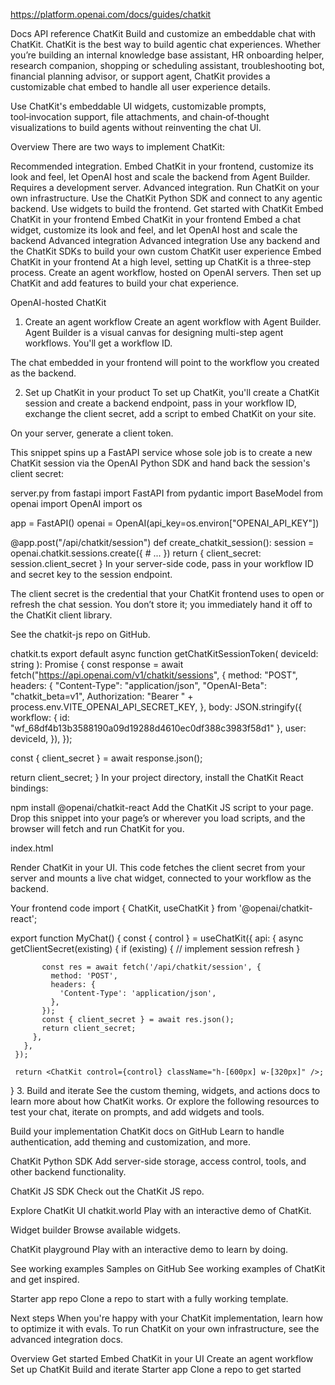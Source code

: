 https://platform.openai.com/docs/guides/chatkit

Docs
API reference
ChatKit
Build and customize an embeddable chat with ChatKit.
ChatKit is the best way to build agentic chat experiences. Whether you’re building an internal knowledge base assistant, HR onboarding helper, research companion, shopping or scheduling assistant, troubleshooting bot, financial planning advisor, or support agent, ChatKit provides a customizable chat embed to handle all user experience details.

Use ChatKit's embeddable UI widgets, customizable prompts, tool‑invocation support, file attachments, and chain‑of‑thought visualizations to build agents without reinventing the chat UI.

Overview
There are two ways to implement ChatKit:

Recommended integration. Embed ChatKit in your frontend, customize its look and feel, let OpenAI host and scale the backend from Agent Builder. Requires a development server.
Advanced integration. Run ChatKit on your own infrastructure. Use the ChatKit Python SDK and connect to any agentic backend. Use widgets to build the frontend.
Get started with ChatKit
Embed ChatKit in your frontend
Embed ChatKit in your frontend
Embed a chat widget, customize its look and feel, and let OpenAI host and scale the backend
Advanced integration
Advanced integration
Use any backend and the ChatKit SDKs to build your own custom ChatKit user experience
Embed ChatKit in your frontend
At a high level, setting up ChatKit is a three-step process. Create an agent workflow, hosted on OpenAI servers. Then set up ChatKit and add features to build your chat experience.


OpenAI-hosted ChatKit

1. Create an agent workflow
Create an agent workflow with Agent Builder. Agent Builder is a visual canvas for designing multi-step agent workflows. You'll get a workflow ID.

The chat embedded in your frontend will point to the workflow you created as the backend.

2. Set up ChatKit in your product
To set up ChatKit, you'll create a ChatKit session and create a backend endpoint, pass in your workflow ID, exchange the client secret, add a script to embed ChatKit on your site.

On your server, generate a client token.

This snippet spins up a FastAPI service whose sole job is to create a new ChatKit session via the OpenAI Python SDK and hand back the session's client secret:

server.py
from fastapi import FastAPI
from pydantic import BaseModel
from openai import OpenAI
import os

app = FastAPI()
openai = OpenAI(api_key=os.environ["OPENAI_API_KEY"])

@app.post("/api/chatkit/session")
def create_chatkit_session():
    session = openai.chatkit.sessions.create({
      # ...
    })
    return { client_secret: session.client_secret }
In your server-side code, pass in your workflow ID and secret key to the session endpoint.

The client secret is the credential that your ChatKit frontend uses to open or refresh the chat session. You don’t store it; you immediately hand it off to the ChatKit client library.

See the chatkit-js repo on GitHub.

chatkit.ts
export default async function getChatKitSessionToken(
deviceId: string
): Promise<string> {
const response = await fetch("https://api.openai.com/v1/chatkit/sessions", {
    method: "POST",
    headers: {
    "Content-Type": "application/json",
    "OpenAI-Beta": "chatkit_beta=v1",
    Authorization: "Bearer " + process.env.VITE_OPENAI_API_SECRET_KEY,
    },
    body: JSON.stringify({
    workflow: { id: "wf_68df4b13b3588190a09d19288d4610ec0df388c3983f58d1" },
    user: deviceId,
    }),
});

const { client_secret } = await response.json();

return client_secret;
}
In your project directory, install the ChatKit React bindings:

npm install @openai/chatkit-react
Add the ChatKit JS script to your page. Drop this snippet into your page’s <head> or wherever you load scripts, and the browser will fetch and run ChatKit for you.

index.html
<script
src="https://cdn.platform.openai.com/deployments/chatkit/chatkit.js"
async
></script>
Render ChatKit in your UI. This code fetches the client secret from your server and mounts a live chat widget, connected to your workflow as the backend.

Your frontend code
import { ChatKit, useChatKit } from '@openai/chatkit-react';

   export function MyChat() {
     const { control } = useChatKit({
       api: {
         async getClientSecret(existing) {
           if (existing) {
             // implement session refresh
           }

           const res = await fetch('/api/chatkit/session', {
             method: 'POST',
             headers: {
               'Content-Type': 'application/json',
             },
           });
           const { client_secret } = await res.json();
           return client_secret;
         },
       },
     });

     return <ChatKit control={control} className="h-[600px] w-[320px]" />;
   }
3. Build and iterate
See the custom theming, widgets, and actions docs to learn more about how ChatKit works. Or explore the following resources to test your chat, iterate on prompts, and add widgets and tools.

Build your implementation
ChatKit docs on GitHub
Learn to handle authentication, add theming and customization, and more.

ChatKit Python SDK
Add server-side storage, access control, tools, and other backend functionality.

ChatKit JS SDK
Check out the ChatKit JS repo.

Explore ChatKit UI
chatkit.world
Play with an interactive demo of ChatKit.

Widget builder
Browse available widgets.

ChatKit playground
Play with an interactive demo to learn by doing.

See working examples
Samples on GitHub
See working examples of ChatKit and get inspired.

Starter app repo
Clone a repo to start with a fully working template.

Next steps
When you're happy with your ChatKit implementation, learn how to optimize it with evals. To run ChatKit on your own infrastructure, see the advanced integration docs.

Overview
Get started
Embed ChatKit in your UI
Create an agent workflow
Set up ChatKit
Build and iterate
Starter app
Clone a repo to get started